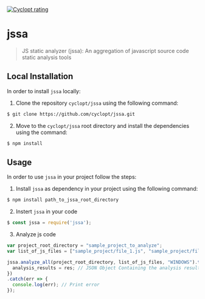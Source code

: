 [![Cyclopt rating](https://qaas.cyclopt.com/api/projects/5af58bbb718d390004e0feb8/badge)](https://qaas.cyclopt.com)

# jssa
> JS static analyzer (jssa): An aggregation of javascript source code static analysis tools

## Local Installation
In order to install `jssa` locally:
1. Clone the repository `cyclopt/jssa` using the following command:
```sh
$ git clone https://github.com/cyclopt/jssa.git
```
2. Move to the `cyclopt/jssa` root directory and install the dependencies using the command:
```sh
$ npm install
```

## Usage
In order to use `jssa` in your project follow the steps:
1. Install `jssa` as dependency in your project using the following command:
```sh
$ npm install path_to_jssa_root_directory
```
2. Instert `jssa` in your code
```javascript
$ const jssa = require('jssa');
```
3. Analyze js code
```javascript
var project_root_directory = "sample_project_to_analyze";
var list_of_js_files = ["sample_project/file_1.js", "sample_project/file_2.js"];

jssa.analyze_all(project_root_directory, list_of_js_files, "WINDOWS").then(res => {
  analysis_results = res; // JSON Object Containing the analysis results
})
.catch(err => {
  console.log(err); // Print error 
});
```